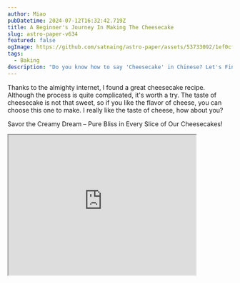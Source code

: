 ```yaml
---
author: Miao
pubDatetime: 2024-07-12T16:32:42.719Z
title: A Beginner's Journey In Making The Cheesecake
slug: astro-paper-v634
featured: false
ogImage: https://github.com/satnaing/astro-paper/assets/53733092/1ef0cf03-8137-4d67-ac81-84a032119e3a
tags:
  - Baking
description: "Do you know how to say 'Cheesecake' in Chinese? Let's Find Out!"
---
```


Thanks to the almighty internet, I found a great cheesecake recipe. Although the process is quite complicated, it's worth a try. The taste of cheesecake is not that sweet, so if you like the flavor of cheese, you can choose this one to make. I really like the taste of cheese, how about you?

Savor the Creamy Dream – Pure Bliss in Every Slice of Our Cheesecakes!

<iframe width="420" height="315"
src="https://www.youtube.com/embed/OUWxj4ULT2A">
</iframe>
